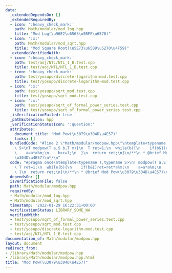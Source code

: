 ```yaml
---
data:
  _extendedDependsOn: []
  _extendedRequiredBy:
  - icon: ':heavy_check_mark:'
    path: Math/modular/mod_log.hpp
    title: "Mod Log(\u96E2\u6563\u5BFE\u6570)"
  - icon: ':x:'
    path: Math/modular/mod_sqrt.hpp
    title: "Mod Square Root(\u5E73\u65B9\u5270\u4F59)"
  _extendedVerifiedWith:
  - icon: ':heavy_check_mark:'
    path: test/aoj/NTL/NTL_1_B.test.cpp
    title: test/aoj/NTL/NTL_1_B.test.cpp
  - icon: ':heavy_check_mark:'
    path: test/yosupo/discrete-logarithm-mod.test.cpp
    title: test/yosupo/discrete-logarithm-mod.test.cpp
  - icon: ':x:'
    path: test/yosupo/sqrt_mod.test.cpp
    title: test/yosupo/sqrt_mod.test.cpp
  - icon: ':x:'
    path: test/yosupo/sqrt_of_formal_power_series.test.cpp
    title: test/yosupo/sqrt_of_formal_power_series.test.cpp
  _isVerificationFailed: true
  _pathExtension: hpp
  _verificationStatusIcon: ':question:'
  attributes:
    document_title: "Mod Pow(\u3079\u304D\u4E57)"
    links: []
  bundledCode: "#line 2 \"Math/modular/modpow.hpp\"\ntemplate<typename T,typename\
    \ S>\nT modpow(T a,S b,T m){\n  T ret=1;\n  while(b){\n    if(b&1)ret=ret*a%m;\n\
    \    a=a*a%m;\n    b>>=1;\n  }\n  return ret;\n}\n/**\n * @brief Mod Pow(\u3079\
    \u304D\u4E57)\n*/\n"
  code: "#pragma once\ntemplate<typename T,typename S>\nT modpow(T a,S b,T m){\n \
    \ T ret=1;\n  while(b){\n    if(b&1)ret=ret*a%m;\n    a=a*a%m;\n    b>>=1;\n \
    \ }\n  return ret;\n}\n/**\n * @brief Mod Pow(\u3079\u304D\u4E57)\n*/"
  dependsOn: []
  isVerificationFile: false
  path: Math/modular/modpow.hpp
  requiredBy:
  - Math/modular/mod_log.hpp
  - Math/modular/mod_sqrt.hpp
  timestamp: '2022-01-29 16:22:31+00:00'
  verificationStatus: LIBRARY_SOME_WA
  verifiedWith:
  - test/yosupo/sqrt_of_formal_power_series.test.cpp
  - test/yosupo/sqrt_mod.test.cpp
  - test/yosupo/discrete-logarithm-mod.test.cpp
  - test/aoj/NTL/NTL_1_B.test.cpp
documentation_of: Math/modular/modpow.hpp
layout: document
redirect_from:
- /library/Math/modular/modpow.hpp
- /library/Math/modular/modpow.hpp.html
title: "Mod Pow(\u3079\u304D\u4E57)"
---
```

